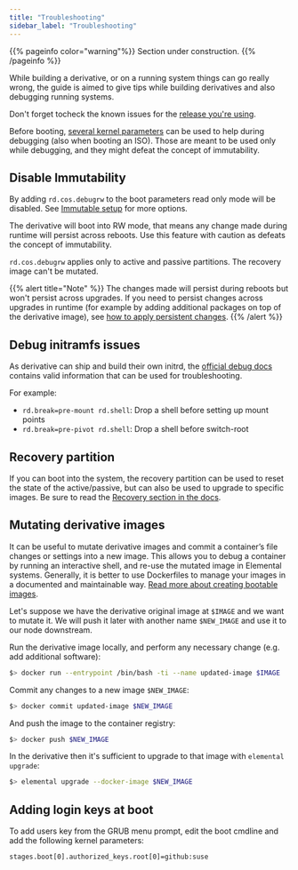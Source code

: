 ```yaml
---
title: "Troubleshooting"
sidebar_label: "Troubleshooting"
---
```


{{% pageinfo color="warning"%}}
Section under construction.
{{% /pageinfo %}}

While building a derivative, or on a running system things can go really wrong, the guide is aimed to give tips while building derivatives and also debugging running systems.

Don't forget tocheck the known issues for the [release you're using](https://github.com/rancher/elemental-toolkit/issues).

Before booting, [several kernel parameters](../immutable_rootfs) can be used to help during debugging (also when booting an ISO). Those are meant to be used only while debugging, and they might defeat the concept of immutability.

## Disable Immutability

By adding `rd.cos.debugrw` to the boot parameters read only mode will be disabled. See [Immutable setup](../immutable_rootfs) for more options.

The derivative will boot into RW mode, that means any change made during runtime will persist across reboots. Use this feature with caution as defeats the concept of immutability.

`rd.cos.debugrw` applies only to active and passive partitions. The recovery image can't be mutated.

{{% alert title="Note" %}}
The changes made will persist during reboots but won't persist across upgrades. If you need to persist changes across upgrades in runtime (for example by adding additional packages on top of the derivative image), see [how to apply persistent changes](../../customizing/runtime_persistent_changes). 
{{% /alert %}}

## Debug initramfs issues

As derivative can ship and build their own initrd, the [official debug docs](https://fedoraproject.org/wiki/How_to_debug_Dracut_problems) contains valid information that can be used for troubleshooting.  

For example:

- `rd.break=pre-mount rd.shell`: Drop a shell before setting up mount points
- `rd.break=pre-pivot rd.shell`: Drop a shell before switch-root

## Recovery partition

If you can boot into the system, the recovery partition can be used to reset the state of the active/passive, but can also be used to upgrade to specific images. Be sure to read the [Recovery section in the docs](../../getting-started/recovery).

## Mutating derivative images

It can be useful to mutate derivative images and commit a container’s file changes or settings into a new image. 
This allows you to debug a container by running an interactive shell, and re-use the mutated image in Elemental systems. Generally, it is better to use Dockerfiles to manage your images in a documented and maintainable way. [Read more about creating bootable images](../../creating-derivatives/creating_bootable_images).

Let's suppose we have the derivative original image at `$IMAGE` and we want to mutate it. We will push it later with another name `$NEW_IMAGE` and use it to our node downstream.

Run the derivative image locally, and perform any necessary change (e.g. add additional software):
```bash
$> docker run --entrypoint /bin/bash -ti --name updated-image $IMAGE
```

Commit any changes to a new image `$NEW_IMAGE`:
```bash
$> docker commit updated-image $NEW_IMAGE
```

And push the image to the container registry:
```bash
$> docker push $NEW_IMAGE
```

In the derivative then it's sufficient to upgrade to that image with `elemental upgrade`:

```bash
$> elemental upgrade --docker-image $NEW_IMAGE
```

## Adding login keys at boot

To add users key from the GRUB menu prompt, edit the boot cmdline and add the following kernel parameters: 

`stages.boot[0].authorized_keys.root[0]=github:suse`
